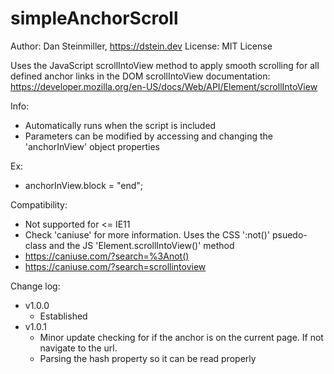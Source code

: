 # simpleAnchorScroll

Author: Dan Steinmiller, https://dstein.dev
License: MIT License

Uses the JavaScript scrollIntoView method to apply smooth scrolling for all defined anchor links in the DOM
scrollIntoView documentation: https://developer.mozilla.org/en-US/docs/Web/API/Element/scrollIntoView

Info:
- Automatically runs when the script is included
- Parameters can be modified by accessing and changing the 'anchorInView' object properties

Ex: 
- anchorInView.block = "end";

Compatibility:
- Not supported for <= IE11
- Check 'caniuse' for more information. Uses the CSS ':not()' psuedo-class and the JS 'Element.scrollIntoView()' method
- https://caniuse.com/?search=%3Anot()
- https://caniuse.com/?search=scrollintoview

Change log:
- v1.0.0
    - Established
- v1.0.1
    - Minor update checking for if the anchor is on the current page. If not navigate to the url.
    - Parsing the hash property so it can be read properly